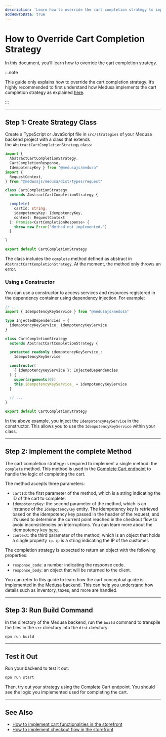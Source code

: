 ```yaml
---
description: 'Learn how to override the cart completion strategy to implement your custom cart completion strategy.'
addHowToData: true
---
```


# How to Override Cart Completion Strategy

In this document, you’ll learn how to override the cart completion strategy.

:::note

This guide only explains how to override the cart completion strategy. It’s highly recommended to first understand how Medusa implements the cart completion strategy as explained [here](../cart.md#cart-completion-process).

:::

---

## Step 1: Create Strategy Class

Create a TypeScript or JavaScript file in `src/strategies` of your Medusa backend project with a class that extends the `AbstractCartCompletionStrategy` class:

```ts title=src/strategies/cart-completion.ts
import { 
  AbstractCartCompletionStrategy,
  CartCompletionResponse,
  IdempotencyKey } from "@medusajs/medusa"
import { 
  RequestContext,
} from "@medusajs/medusa/dist/types/request"

class CartCompletionStrategy 
  extends AbstractCartCompletionStrategy {

  complete(
    cartId: string, 
    idempotencyKey: IdempotencyKey, 
    context: RequestContext
  ): Promise<CartCompletionResponse> {
    throw new Error("Method not implemented.")
  }

}

export default CartCompletionStrategy
```

The class includes the `complete` method defined as abstract in `AbstractCartCompletionStrategy`. At the moment, the method only throws an error.

### Using a Constructor

You can use a constructor to access services and resources registered in the dependency container using dependency injection. For example:

<!-- eslint-disable prefer-rest-params -->

```ts title=src/strategies/cart-completion.ts
// ...
import { IdempotencyKeyService } from "@medusajs/medusa"

type InjectedDependencies = {
  idempotencyKeyService: IdempotencyKeyService
}

class CartCompletionStrategy 
  extends AbstractCartCompletionStrategy {

  protected readonly idempotencyKeyService_: 
    IdempotencyKeyService

  constructor(
    { idempotencyKeyService }: InjectedDependencies
  ) {
    super(arguments[0])
    this.idempotencyKeyService_ = idempotencyKeyService
  }
    
  // ...
}

export default CartCompletionStrategy
```

In the above example, you inject the `IdempotencyKeyService` in the constructor. This allows you to use the `IdempotencyKeyService` within your class.

---

## Step 2: Implement the complete Method

The cart completion strategy is required to implement a single method: the `complete` method. This method is used in the [Complete Cart endpoint](https://docs.medusajs.com/api/store#tag/Carts/operation/PostCartsCartComplete) to handle the logic of completing the cart.

The method accepts three parameters:

- `cartId`: the first parameter of the method, which is a string indicating the ID of the cart to complete.
- `idempotencyKey`: the second parameter of the method, which is an instance of the `IdempotencyKey` entity. The idempotency key is retrieved based on the idempotency key passed in the header of the request, and it’s used to determine the current point reached in the checkout flow to avoid inconsistencies on interruptions. You can learn more about the idempotency key [here](../cart.md#idempotency-key).
- `context`: the third parameter of the method, which is an object that holds a single property `ip`. `ip` is a string indicating the IP of the customer.

The completion strategy is expected to return an object with the following properties:

- `response_code`: a number indicating the response code.
- `response_body`: an object that will be returned to the client.

You can refer to this guide to learn how the cart conceptual guide is implemented in the Medusa backend. This can help you understand how details such as inventory, taxes, and more are handled.

---

## Step 3: Run Build Command

In the directory of the Medusa backend, run the `build` command to transpile the files in the `src` directory into the `dist` directory:

```bash npm2yarn
npm run build
```

---

## Test it Out

Run your backend to test it out:

```bash npm2yarn
npm run start
```

Then, try out your strategy using the Complete Cart endpoint. You should see the logic you implemented used for completing the cart.

---

## See Also

- [How to implement cart functionalities in the storefront](../storefront/implement-cart.mdx)
- [How to implement checkout flow in the storefront](../storefront/implement-checkout-flow.mdx)
